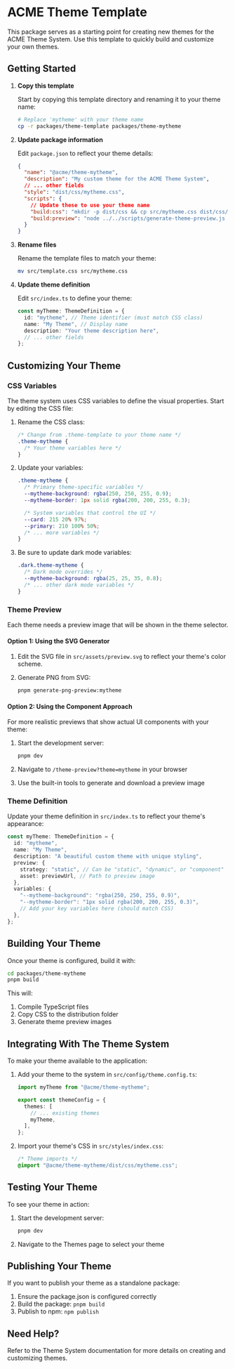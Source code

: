 # ACME Theme Template

This package serves as a starting point for creating new themes for the ACME Theme System. Use this template to quickly build and customize your own themes.

## Getting Started

1. **Copy this template**

   Start by copying this template directory and renaming it to your theme name:

   ```bash
   # Replace 'mytheme' with your theme name
   cp -r packages/theme-template packages/theme-mytheme
   ```

2. **Update package information**

   Edit `package.json` to reflect your theme details:

   ```json
   {
     "name": "@acme/theme-mytheme",
     "description": "My custom theme for the ACME Theme System",
     // ... other fields
     "style": "dist/css/mytheme.css",
     "scripts": {
       // Update these to use your theme name
       "build:css": "mkdir -p dist/css && cp src/mytheme.css dist/css/",
       "build:preview": "node ../../scripts/generate-theme-preview.js --theme=mytheme"
     }
   }
   ```

3. **Rename files**

   Rename the template files to match your theme:

   ```bash
   mv src/template.css src/mytheme.css
   ```

4. **Update theme definition**

   Edit `src/index.ts` to define your theme:

   ```typescript
   const myTheme: ThemeDefinition = {
     id: "mytheme", // Theme identifier (must match CSS class)
     name: "My Theme", // Display name
     description: "Your theme description here",
     // ... other fields
   };
   ```

## Customizing Your Theme

### CSS Variables

The theme system uses CSS variables to define the visual properties. Start by editing the CSS file:

1. Rename the CSS class:

   ```css
   /* Change from .theme-template to your theme name */
   .theme-mytheme {
     /* Your theme variables here */
   }
   ```

2. Update your variables:

   ```css
   .theme-mytheme {
     /* Primary theme-specific variables */
     --mytheme-background: rgba(250, 250, 255, 0.9);
     --mytheme-border: 1px solid rgba(200, 200, 255, 0.3);

     /* System variables that control the UI */
     --card: 215 20% 97%;
     --primary: 210 100% 50%;
     /* ... more variables */
   }
   ```

3. Be sure to update dark mode variables:
   ```css
   .dark.theme-mytheme {
     /* Dark mode overrides */
     --mytheme-background: rgba(25, 25, 35, 0.8);
     /* ... other dark mode variables */
   }
   ```

### Theme Preview

Each theme needs a preview image that will be shown in the theme selector.

#### Option 1: Using the SVG Generator

1. Edit the SVG file in `src/assets/preview.svg` to reflect your theme's color scheme.

2. Generate PNG from SVG:
   ```bash
   pnpm generate-png-preview:mytheme
   ```

#### Option 2: Using the Component Approach

For more realistic previews that show actual UI components with your theme:

1. Start the development server:

   ```bash
   pnpm dev
   ```

2. Navigate to `/theme-preview?theme=mytheme` in your browser

3. Use the built-in tools to generate and download a preview image

### Theme Definition

Update your theme definition in `src/index.ts` to reflect your theme's appearance:

```typescript
const myTheme: ThemeDefinition = {
  id: "mytheme",
  name: "My Theme",
  description: "A beautiful custom theme with unique styling",
  preview: {
    strategy: "static", // Can be "static", "dynamic", or "component"
    asset: previewUrl, // Path to preview image
  },
  variables: {
    "--mytheme-background": "rgba(250, 250, 255, 0.9)",
    "--mytheme-border": "1px solid rgba(200, 200, 255, 0.3)",
    // Add your key variables here (should match CSS)
  },
};
```

## Building Your Theme

Once your theme is configured, build it with:

```bash
cd packages/theme-mytheme
pnpm build
```

This will:

1. Compile TypeScript files
2. Copy CSS to the distribution folder
3. Generate theme preview images

## Integrating With The Theme System

To make your theme available to the application:

1. Add your theme to the system in `src/config/theme.config.ts`:

   ```typescript
   import myTheme from "@acme/theme-mytheme";

   export const themeConfig = {
     themes: [
       // ... existing themes
       myTheme,
     ],
   };
   ```

2. Import your theme's CSS in `src/styles/index.css`:

   ```css
   /* Theme imports */
   @import "@acme/theme-mytheme/dist/css/mytheme.css";
   ```

## Testing Your Theme

To see your theme in action:

1. Start the development server:

   ```bash
   pnpm dev
   ```

2. Navigate to the Themes page to select your theme

## Publishing Your Theme

If you want to publish your theme as a standalone package:

1. Ensure the package.json is configured correctly
2. Build the package: `pnpm build`
3. Publish to npm: `npm publish`

## Need Help?

Refer to the Theme System documentation for more details on creating and customizing themes.
